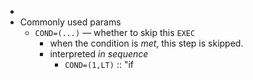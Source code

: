 -
- Commonly used params
	- `COND=(...)` — whether to skip this `EXEC`
		- when the condition is _met_, this step is skipped.
		- interpreted _in sequence_
			- `COND=(1,LT)` :: "if